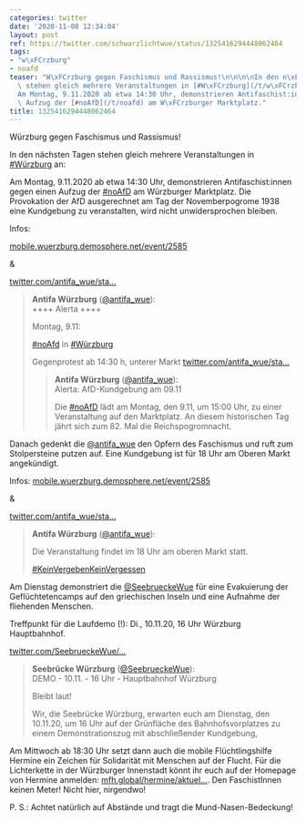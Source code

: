 ```yaml
---
categories: twitter
date: '2020-11-08 12:34:04'
layout: post
ref: https://twitter.com/schwarzlichtwue/status/1325416294448062464
tags:
- "w\xFCrzburg"
- noafd
teaser: "W\xFCrzburg gegen Faschismus und Rassismus!\n\n\n\nIn den n\xE4chsten Tagen\
  \ stehen gleich mehrere Veranstaltungen in [#W\xFCrzburg](/t/w\xFCrzburg) an:\n\n\
  Am Montag, 9.11.2020 ab etwa 14:30 Uhr, demonstrieren Antifaschist:innen gegen einen\
  \ Aufzug der [#noAfD](/t/noafd) am W\xFCrzburger Marktplatz."
title: 1325416294448062464
---
```

Würzburg gegen Faschismus und Rassismus!



In den nächsten Tagen stehen gleich mehrere Veranstaltungen in [#Würzburg](/t/würzburg) an:

Am Montag, 9.11.2020 ab etwa 14:30 Uhr, demonstrieren Antifaschist:innen gegen einen Aufzug der [#noAfD](/t/noafd) am Würzburger Marktplatz.
Die Provokation der AfD ausgerechnet am Tag der Novemberpogrome 1938 eine Kundgebung zu veranstalten, wird nicht unwidersprochen bleiben.

Infos: 

[mobile.wuerzburg.demosphere.net/event/2585](https://mobile.wuerzburg.demosphere.net/event/2585)

&amp;

[twitter.com/antifa_wue/sta…](https://twitter.com/antifa_wue/status/1324674975102652416?s=19)
> <b>Antifa Würzburg</b> ([@antifa_wue](https://twitter.com/antifa_wue)):  
>++++ Alerta ++++  
>  
>  
>  
>Montag, 9.11:   
>  
>[#noAfd](/t/noafd) in [#Würzburg](/t/würzburg)  
>  
>Gegenprotest ab 14:30 h, unterer Markt [twitter.com/antifa_wue/sta…](https://twitter.com/antifa_wue/status/1323234248539672576)  
>> <b>Antifa Würzburg</b> ([@antifa_wue](https://twitter.com/antifa_wue)):    
>>Alerta: AfD-Kundgebung am 09.11    
>>    
>>    
>>    
>>Die [#noAfD](/t/noafd) lädt am Montag, den 9.11, um 15:00 Uhr, zu einer Veranstaltung auf den Marktplatz. An diesem historischen Tag jährt sich zum 82. Mal die Reichspogromnacht.     
>  
>  


Danach gedenkt die [@antifa_wue](https://twitter.com/antifa_wue) den Opfern des Faschismus und ruft zum Stolpersteine putzen auf. Eine Kundgebung ist für 18 Uhr am Oberen Markt angekündigt. 

Infos: [mobile.wuerzburg.demosphere.net/event/2585](https://mobile.wuerzburg.demosphere.net/event/2585)

&amp;

[twitter.com/antifa_wue/sta…](https://twitter.com/antifa_wue/status/1324673868846518272?s=19)
> <b>Antifa Würzburg</b> ([@antifa_wue](https://twitter.com/antifa_wue)):  
>  
>  
>  
>  
>Die Veranstaltung findet im 18 Uhr am oberen Markt statt.  
>  
>[#KeinVergebenKeinVergessen](/t/keinvergebenkeinvergessen)   


Am Dienstag demonstriert die [@SeebrueckeWue](https://twitter.com/SeebrueckeWue) für eine Evakuierung der Geflüchtetencamps auf den griechischen Inseln und eine Aufnahme der fliehenden Menschen.

Treffpunkt für die Laufdemo (!): Di., 10.11.20, 16 Uhr Würzburg Hauptbahnhof.

[twitter.com/SeebrueckeWue/…](https://twitter.com/SeebrueckeWue/status/1324693791366930432?s=19)
> <b>Seebrücke Würzburg</b> ([@SeebrueckeWue](https://twitter.com/SeebrueckeWue)):  
>DEMO - 10.11. - 16 Uhr - Hauptbahnhof Würzburg  
>  
>  
>  
>Bleibt laut!  
>  
>Wir, die Seebrücke Würzburg, erwarten euch am Dienstag, den 10.11.20, um 16 Uhr auf der Grünfläche des Bahnhofsvorplatzes zu einem Demonstrationszug mit abschließender Kundgebung,   


Am Mittwoch ab 18:30 Uhr setzt dann auch die mobile Flüchtlingshilfe Hermine ein Zeichen für Solidarität mit Menschen auf der Flucht. Für die Lichterkette in der Würzburger Innenstadt könnt ihr euch auf der Homepage von Hermine anmelden: [mfh.global/hermine/aktuel…](https://mfh.global/hermine/aktuelles/).
Den FaschistInnen keinen Meter! Nicht hier, nirgendwo!



P. S.: Achtet natürlich auf Abstände und tragt die Mund-Nasen-Bedeckung!